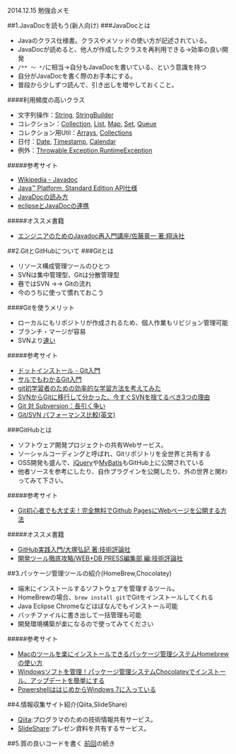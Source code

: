 2014.12.15 勉強会メモ

##1.JavaDocを読もう(新人向け)
###JavaDocとは
* Javaのクラス仕様書。クラスやメソッドの使い方が記述されている。
* JavaDocが読めると、他人が作成したクラスを再利用できる→効率の良い開発
* `/** 〜 */`に相当→自分もJavaDocを書いている、という意識を持つ
* 自分がJavaDocを書く際のお手本にする。
* 普段から少しずつ読んで、引き出しを増やしておくこと。

####利用頻度の高いクラス
* 文字列操作：[String](https://docs.oracle.com/javase/jp/7/api/java/lang/String.html), [StringBuilder](https://docs.oracle.com/javase/jp/7/api/java/lang/StringBuilder.html)
* コレクション：[Collection](https://docs.oracle.com/javase/jp/7/api/java/util/Collection.html), [List](https://docs.oracle.com/javase/jp/7/api/java/util/List.html), [Map](https://docs.oracle.com/javase/jp/7/api/java/util/Map.html), [Set](https://docs.oracle.com/javase/jp/7/api/java/util/Set.html), [Queue](https://docs.oracle.com/javase/jp/7/api/java/util/Queue.html) 
* コレクション用Util：[Arrays](https://docs.oracle.com/javase/jp/7/api/java/util/Arrays.html), [Collections](https://docs.oracle.com/javase/jp/7/api/java/util/Collections.html)
* 日付：[Date](https://docs.oracle.com/javase/jp/7/api/java/sql/Date.html), [Timestamp](https://docs.oracle.com/javase/jp/7/api/java/sql/Timestamp.html), [Calendar](https://docs.oracle.com/javase/jp/7/api/java/util/Calendar.html)
* 例外：[Throwable](https://docs.oracle.com/javase/jp/7/api/java/lang/Throwable.html),[Exception](https://docs.oracle.com/javase/jp/7/api/java/lang/Exception.html),[RuntimeException](https://docs.oracle.com/javase/jp/7/api/java/lang/RuntimeException.html)

#####参考サイト

+ [Wikipedia - Javadoc](http://ja.m.wikipedia.org/wiki/Javadoc)
+ [Java™ Platform, Standard Edition API仕様](https://docs.oracle.com/javase/jp/7/api/)
+ [JavaDocの読み方](http://vipprog.net/wiki/プログラミング言語/Java/javadocの読み方.html#h394ccb1)
+ [eclipseとJavaDocの連携](http://www.javadrive.jp/eclipse3/help/index3.html)

#####オススメ書籍
* [エンジニアのためのJavadoc再入門講座/佐藤竜一 著:翔泳社](http://www.shoeisha.co.jp/book/detail/9784798119489)


##2.GitとGitHubについて
###Gitとは

* リソース構成管理ツールのひとつ
* SVNは集中管理型、Gitは分散管理型
* 巷ではSVN →→ Gitの流れ
* 今のうちに使って慣れておこう

####Gitを使うメリット
* ローカルにもリポジトリが作成されるため、個人作業もリビジョン管理可能
* ブランチ・マージが容易
* SVNより[速い](http://git-scm.com/about/small-and-fast)

#####参考サイト
* [ドットインストール - Git入門](http://dotinstall.com/lessons/basic_git)
* [サルでもわかるGit入門](http://www.backlog.jp/git-guide/)
* [git初学習者のための効率的な学習方法を考えてみた](https://takanabelab.wordpress.com/2014/12/13/git入門：git初学習者のための効率的な学習方法を考/)
* [SVNからGitに移行して分かった、今すぐSVNを捨てるべき3つの理由](http://catcher-in-the-tech.net/806/)
* [Git 対 Subversion：長引く争い](http://readwrite.jp/archives/4492)
* [Git/SVN パフォーマンス比較(英文)](http://git-scm.com/about/small-and-fast)

###GitHubとは
* ソフトウェア開発プロジェクトの共有Webサービス。
* ソーシャルコーディングと呼ばれ、Gitリポジトリを全世界と共有する
* OSS開発も盛んで、[jQuery](https://github.com/jquery/jquery)や[MyBatis](https://github.com/mybatis/mybatis-3)もGitHub上に公開されている
* 他者ソースを参考にしたり、自作プラグインを公開したり、外の世界と関わってみて下さい。

#####参考サイト
* [Git初心者でも大丈夫！完全無料でGithub PagesにWebページを公開する方法](http://liginc.co.jp/web/html-css/html/96453)

#####オススメ書籍
* [GitHub実践入門/大塚弘記 著:技術評論社](http://gihyo.jp/book/2014/978-4-7741-6366-6) 
* [開発ツール徹底攻略/WEB+DB PRESS編集部 編:技術評論社](http://gihyo.jp/book/2013/978-4-7741-5616-3)

##3.パッケージ管理ツールの紹介(HomeBrew,Chocolatey)

* 端末にインストールするソフトウェアを管理するツール。
* HomeBrewの場合、`brew install git`でGitをインストールしてくれる
* Java Eclipse Chromeなどほぼなんでもインストール可能
* バッチファイルに書き出して一括管理も可能
* 開発環境構築が楽になるので使ってみてください

#####参考サイト
* [Macのツールを楽にインストールできるパッケージ管理システムHomebrewの使い方](http://millkeyweb.com/installing-homebrew/)
* [Windowsソフトを管理！パッケージ管理システムChocolateyでインストール、アップデートを簡単にする](http://millkeyweb.com/win-chocolatey/)
* [PowershellははじめからWindows 7に入っている](http://develop-tom.blog.so-net.ne.jp/2012-03-25-3)

##4.情報収集サイト紹介(Qiita,SlideShare)
* [Qiita](https://qiita.com/):プログラマのための技術情報共有サービス。
* [SlideShare](http://www.slideshare.net/):プレゼン資料を共有するサービス。

##5.質の良いコードを書く
[前回](https://github.com/nesheep5/study-group-doc/blob/master/20141201.md#4%E8%B3%AA%E3%81%AE%E8%89%AF%E3%81%84%E3%82%B3%E3%83%BC%E3%83%89%E3%82%92%E6%9B%B8%E3%81%8F)の続き
